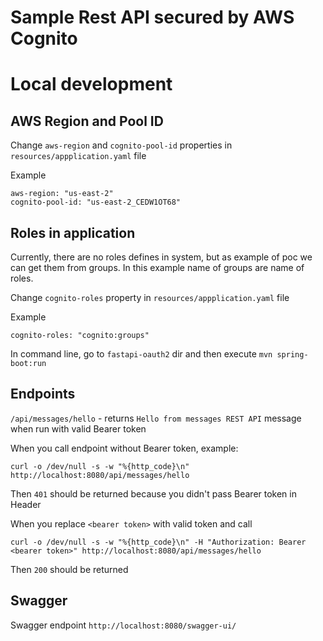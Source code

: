 # Sample Rest API secured by AWS Cognito

# Local development

## AWS Region and Pool ID

Change `aws-region` and `cognito-pool-id` properties in `resources/appplication.yaml` file

Example
```
aws-region: "us-east-2"
cognito-pool-id: "us-east-2_CEDW1OT68"
```

## Roles in application

Currently, there are no roles defines in system, 
but as example of poc we can get them from groups.
In this example name of groups are name of roles.

Change `cognito-roles` property in `resources/appplication.yaml` file

Example
```
cognito-roles: "cognito:groups"
```

In command line, go to `fastapi-oauth2` dir and then execute `mvn spring-boot:run`


## Endpoints

`/api/messages/hello` - returns `Hello from messages REST API` message when run with valid Bearer token

When you call endpoint without Bearer token, example:

`curl -o /dev/null -s -w "%{http_code}\n" http://localhost:8080/api/messages/hello`

Then `401` should be returned because you didn't pass Bearer token in Header

When you replace `<bearer token>` with valid token and call

`curl -o /dev/null -s -w "%{http_code}\n" -H "Authorization: Bearer <bearer token>" http://localhost:8080/api/messages/hello`

Then `200` should be returned

## Swagger

Swagger endpoint `http://localhost:8080/swagger-ui/`
